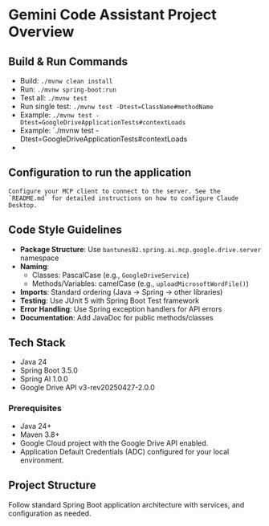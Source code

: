 # Gemini Code Assistant Project Overview

## Build & Run Commands
- Build: `./mvnw clean install`
- Run: `./mvnw spring-boot:run`
- Test all: `./mvnw test`
- Run single test: `./mvnw test -Dtest=ClassName#methodName`
- Example: `./mvnw test -Dtest=GoogleDriveApplicationTests#contextLoads`
- Example: `./mvnw test -Dtest=GoogleDriveApplicationTests#contextLoads
-
## Configuration to run the application
    Configure your MCP client to connect to the server. See the `README.md` for detailed instructions on how to configure Claude Desktop.

## Code Style Guidelines
- **Package Structure**: Use `bantunes82.spring.ai.mcp.google.drive.server` namespace
- **Naming**:
    - Classes: PascalCase (e.g., `GoogleDriveService`)
    - Methods/Variables: camelCase (e.g., `uploadMicrosoftWordFile()`)
- **Imports**: Standard ordering (Java → Spring → other libraries)
- **Testing**: Use JUnit 5 with Spring Boot Test framework
- **Error Handling**: Use Spring exception handlers for API errors
- **Documentation**: Add JavaDoc for public methods/classes

## Tech Stack
- Java 24
- Spring Boot 3.5.0
- Spring AI 1.0.0
- Google Drive API v3-rev20250427-2.0.0

### Prerequisites

-   Java 24+
-   Maven 3.8+
-   Google Cloud project with the Google Drive API enabled.
-   Application Default Credentials (ADC) configured for your local environment.

## Project Structure
Follow standard Spring Boot application architecture with services, and configuration as needed.



